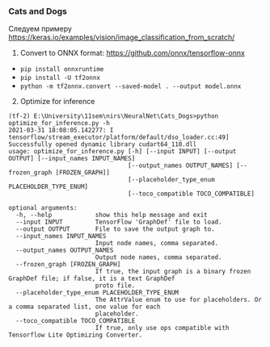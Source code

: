 ### Cats and Dogs


Следуем примеру https://keras.io/examples/vision/image_classification_from_scratch/

1. Convert to ONNX format: https://github.com/onnx/tensorflow-onnx

- `pip install onnxruntime`
- `pip install -U tf2onnx`
- `python -m tf2onnx.convert --saved-model . --output model.onnx`

2. Optimize for inference

```
(tf-2) E:\University\11sem\nirs\NeuralNet\Cats_Dogs>python optimize_for_inference.py -h
2021-03-31 18:08:05.142277: I tensorflow/stream_executor/platform/default/dso_loader.cc:49] Successfully opened dynamic library cudart64_110.dll
usage: optimize_for_inference.py [-h] [--input INPUT] [--output OUTPUT] [--input_names INPUT_NAMES]
                                 [--output_names OUTPUT_NAMES] [--frozen_graph [FROZEN_GRAPH]]
                                 [--placeholder_type_enum PLACEHOLDER_TYPE_ENUM]
                                 [--toco_compatible TOCO_COMPATIBLE]

optional arguments:
  -h, --help            show this help message and exit
  --input INPUT         TensorFlow 'GraphDef' file to load.
  --output OUTPUT       File to save the output graph to.
  --input_names INPUT_NAMES
                        Input node names, comma separated.
  --output_names OUTPUT_NAMES
                        Output node names, comma separated.
  --frozen_graph [FROZEN_GRAPH]
                        If true, the input graph is a binary frozen GraphDef file; if false, it is a text GraphDef
                        proto file.
  --placeholder_type_enum PLACEHOLDER_TYPE_ENUM
                        The AttrValue enum to use for placeholders. Or a comma separated list, one value for each
                        placeholder.
  --toco_compatible TOCO_COMPATIBLE
                        If true, only use ops compatible with Tensorflow Lite Optimizing Converter.
```